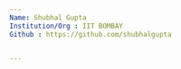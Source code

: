 ```yaml
---
Name: Shubhal Gupta
Institution/Org : IIT BOMBAY
Github : https://github.com/shubhalgupta


---
```

